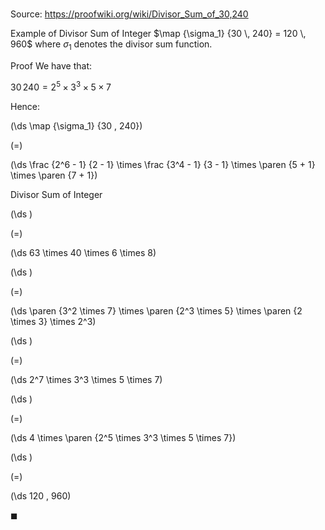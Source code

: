 # 

Source: https://proofwiki.org/wiki/Divisor_Sum_of_30,240

Example of Divisor Sum of Integer
$\map {\sigma_1} {30 \, 240} = 120 \, 960$
where $\sigma_1$ denotes the divisor sum function.


Proof
We have that:

$30 \, 240 = 2^5 \times 3^3 \times 5 \times 7$

Hence:














\(\ds \map {\sigma_1} {30 \, 240}\)

\(=\)







\(\ds \frac {2^6 - 1} {2 - 1} \times \frac {3^4 - 1} {3 - 1} \times \paren {5 + 1} \times \paren {7 + 1}\)





Divisor Sum of Integer














\(\ds \)

\(=\)







\(\ds 63 \times 40 \times 6 \times 8\)




















\(\ds \)

\(=\)







\(\ds \paren {3^2 \times 7} \times \paren {2^3 \times 5} \times \paren {2 \times 3} \times 2^3\)




















\(\ds \)

\(=\)







\(\ds 2^7 \times 3^3 \times 5 \times 7\)




















\(\ds \)

\(=\)







\(\ds 4 \times \paren {2^5 \times 3^3 \times 5 \times 7}\)




















\(\ds \)

\(=\)







\(\ds 120 \, 960\)









$\blacksquare$





